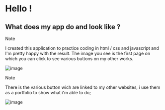 # Hello ! 
## What does my app do and look like ?
> [!NOTE]
I created this application to practice coding in html / css and javascript and I'm pretty happy with the result. The image you see is the first page on which you can click to see various buttons on my other works.
 
![image](https://github.com/TISEPSE/Appli-Tel/assets/143852263/ab36df58-f850-483f-9267-6af7ceb93044)

> [!NOTE]
There is the various button wich are linked to my other websites, i use them as a portfolio to show what i'm able to do;

![image](https://github.com/TISEPSE/Appli-Tel/assets/143852263/29de6cf3-1f31-4453-a01d-b54e9ed028f0)
